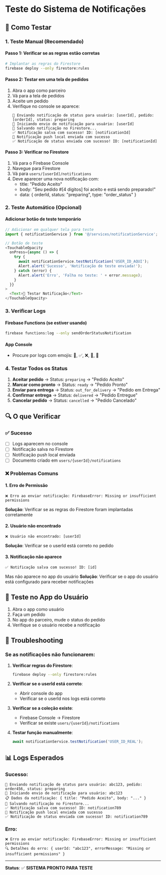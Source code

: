 # Teste do Sistema de Notificações

## 🧪 Como Testar

### 1. Teste Manual (Recomendado)

#### Passo 1: Verificar se as regras estão corretas
```bash
# Implantar as regras do Firestore
firebase deploy --only firestore:rules
```

#### Passo 2: Testar em uma tela de pedidos
1. Abra o app como parceiro
2. Vá para a tela de pedidos
3. Aceite um pedido
4. Verifique no console se aparece:
   ```
   🚀 Enviando notificação de status para usuário: [userId], pedido: [orderId], status: preparing
   🚀 Iniciando envio de notificação para usuário: [userId]
   📝 Salvando notificação no Firestore...
   ✅ Notificação salva com sucesso! ID: [notificationId]
   📱 Notificação push local enviada com sucesso
   ✅ Notificação de status enviada com sucesso! ID: [notificationId]
   ```

#### Passo 3: Verificar no Firestore
1. Vá para o Firebase Console
2. Navegue para Firestore
3. Vá para `users/[userId]/notifications`
4. Deve aparecer uma nova notificação com:
   - title: "Pedido Aceito"
   - body: "Seu pedido #[4 dígitos] foi aceito e está sendo preparado!"
   - data: { orderId, status: "preparing", type: "order_status" }

### 2. Teste Automático (Opcional)

#### Adicionar botão de teste temporário
```typescript
// Adicionar em qualquer tela para teste
import { notificationService } from '@/services/notificationService';

// Botão de teste
<TouchableOpacity 
  onPress={async () => {
    try {
      await notificationService.testNotification('USER_ID_AQUI');
      Alert.alert('Sucesso', 'Notificação de teste enviada!');
    } catch (error) {
      Alert.alert('Erro', 'Falha no teste: ' + error.message);
    }
  }}
>
  <Text>🧪 Testar Notificação</Text>
</TouchableOpacity>
```

### 3. Verificar Logs

#### Firebase Functions (se estiver usando)
```bash
firebase functions:log --only sendOrderStatusNotification
```

#### App Console
- Procure por logs com emojis: 🚀, ✅, ❌, 📝, 📱

### 4. Testar Todos os Status

1. **Aceitar pedido** → Status: `preparing` → "Pedido Aceito"
2. **Marcar como pronto** → Status: `ready` → "Pedido Pronto"
3. **Enviar para entrega** → Status: `out_for_delivery` → "Pedido em Entrega"
4. **Confirmar entrega** → Status: `delivered` → "Pedido Entregue"
5. **Cancelar pedido** → Status: `cancelled` → "Pedido Cancelado"

## 🔍 O que Verificar

### ✅ Sucesso
- [ ] Logs aparecem no console
- [ ] Notificação salva no Firestore
- [ ] Notificação push local enviada
- [ ] Documento criado em `users/{userId}/notifications`

### ❌ Problemas Comuns

#### 1. Erro de Permissão
```
❌ Erro ao enviar notificação: FirebaseError: Missing or insufficient permissions
```
**Solução**: Verificar se as regras do Firestore foram implantadas corretamente

#### 2. Usuário não encontrado
```
❌ Usuário não encontrado: [userId]
```
**Solução**: Verificar se o userId está correto no pedido

#### 3. Notificação não aparece
```
✅ Notificação salva com sucesso! ID: [id]
```
Mas não aparece no app do usuário
**Solução**: Verificar se o app do usuário está configurado para receber notificações

## 📱 Teste no App do Usuário

1. Abra o app como usuário
2. Faça um pedido
3. No app do parceiro, mude o status do pedido
4. Verifique se o usuário recebe a notificação

## 🚨 Troubleshooting

### Se as notificações não funcionarem:

1. **Verificar regras do Firestore**:
   ```bash
   firebase deploy --only firestore:rules
   ```

2. **Verificar se o userId está correto**:
   - Abrir console do app
   - Verificar se o userId nos logs está correto

3. **Verificar se a coleção existe**:
   - Firebase Console → Firestore
   - Verificar se existe `users/{userId}/notifications`

4. **Testar função manualmente**:
   ```typescript
   await notificationService.testNotification('USER_ID_REAL');
   ```

## 📊 Logs Esperados

### Sucesso:
```
🚀 Enviando notificação de status para usuário: abc123, pedido: order456, status: preparing
🚀 Iniciando envio de notificação para usuário: abc123
📋 Dados da notificação: { title: "Pedido Aceito", body: "..." }
📝 Salvando notificação no Firestore...
✅ Notificação salva com sucesso! ID: notification789
📱 Notificação push local enviada com sucesso
✅ Notificação de status enviada com sucesso! ID: notification789
```

### Erro:
```
❌ Erro ao enviar notificação: FirebaseError: Missing or insufficient permissions
🔍 Detalhes do erro: { userId: "abc123", errorMessage: "Missing or insufficient permissions" }
```

---

**Status**: ✅ **SISTEMA PRONTO PARA TESTE** 